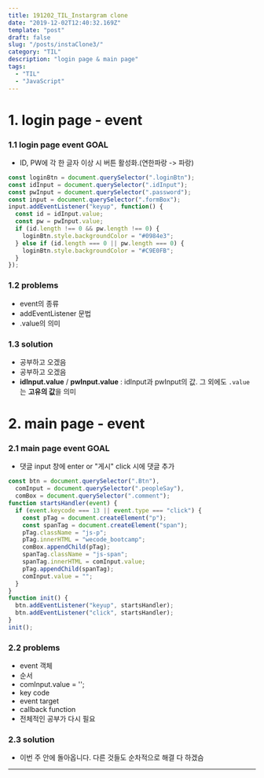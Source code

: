 ```yaml
---
title: 191202_TIL_Instargram clone
date: "2019-12-02T12:40:32.169Z"
template: "post"
draft: false
slug: "/posts/instaClone3/"
category: "TIL"
description: "login page & main page"
tags:
  - "TIL"
  - "JavaScript"
---
```


# 1. login page - event

### 1.1 login page event GOAL

- ID, PW에 각 한 글자 이상 시 버튼 활성화.(연한파랑 -> 파랑)

```javascript
const loginBtn = document.querySelector(".loginBtn");
const idInput = document.querySelector(".idInput");
const pwInput = document.querySelector(".password");
const input = document.querySelector(".formBox");
input.addEventListener("keyup", function() {
  const id = idInput.value;
  const pw = pwInput.value;
  if (id.length !== 0 && pw.length !== 0) {
    loginBtn.style.backgroundColor = "#0984e3";
  } else if (id.length === 0 || pw.length === 0) {
    loginBtn.style.backgroundColor = "#C9E0FB";
  }
});
```

### 1.2 problems

- event의 종류
- addEventListener 문법
- .value의 의미

### 1.3 solution

- 공부하고 오겠음
- 공부하고 오겠음
- **idInput.value** / **pwInput.value** : idInput과 pwInput의 값. 그 외에도 `.value`는 **고유의 값**을 의미

# 2. main page - event

### 2.1 main page event GOAL

- 댓글 input 창에 enter or "게시" click 시에 댓글 추가

```javascript
const btn = document.querySelector(".Btn"),
  comInput = document.querySelector(".peopleSay"),
  comBox = document.querySelector(".comment");
function startsHandler(event) {
  if (event.keycode === 13 || event.type === "click") {
    const pTag = document.createElement("p");
    const spanTag = document.createElement("span");
    pTag.className = "js-p";
    pTag.innerHTML = "wecode_bootcamp";
    comBox.appendChild(pTag);
    spanTag.className = "js-span";
    spanTag.innerHTML = comInput.value;
    pTag.appendChild(spanTag);
    comInput.value = "";
  }
}
function init() {
  btn.addEventListener("keyup", startsHandler);
  btn.addEventListener("click", startsHandler);
}
init();
```

### 2.2 problems

- event 객체
- 순서
- comInput.value = '';
- key code
- event target
- callback function
- 전체적인 공부가 다시 필요

### 2.3 solution

- 이번 주 안에 돌아옵니다. 다른 것들도 순차적으로 해결 다 하겠슴

---
